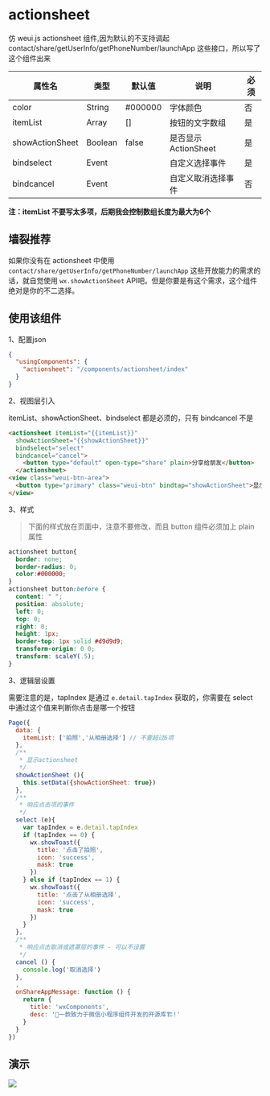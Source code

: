 # actionsheet

仿 weui.js actionsheet 组件,因为默认的不支持调起 contact/share/getUserInfo/getPhoneNumber/launchApp 这些接口，所以写了这个组件出来

| 属性名          | 类型    | 默认值  | 说明                | 必须 |
| --------------- | ------- | ------- | ------------------- | ---- |
| color           | String  | #000000 | 字体颜色            | 否   |
| itemList        | Array   | []      | 按钮的文字数组      | 是   |
| showActionSheet | Boolean | false   | 是否显示ActionSheet | 是   |
| bindselect      | Event   |         | 自定义选择事件      | 是   |
| bindcancel      | Event   |         | 自定义取消选择事件  | 否   |

**注：itemList 不要写太多项，后期我会控制数组长度为最大为6个**

## 墙裂推荐

如果你没有在 actionsheet 中使用 `contact/share/getUserInfo/getPhoneNumber/launchApp` 这些开放能力的需求的话，就自觉使用 `wx.showActionSheet` API吧。但是你要是有这个需求，这个组件绝对是你的不二选择。


## 使用该组件

1、配置json

```json
{
  "usingComponents": {
    "actionsheet": "/components/actionsheet/index"
  }
}
```

2、视图层引入

itemList、showActionSheet、bindselect 都是必须的，只有 bindcancel 不是

```html
<actionsheet itemList="{{itemList}}"
  showActionSheet="{{showActionSheet}}"
  bindselect="select"
  bindcancel="cancel">
    <button type="default" open-type="share" plain>分享给朋友</button>
  </actionsheet>
<view class="weui-btn-area">
  <button type="primary" class="weui-btn" bindtap="showActionSheet">显示ActionSheet</button>
</view>
```

3、样式

> 下面的样式放在页面中，注意不要修改，而且 button 组件必须加上 plain 属性

```css
actionsheet button{
  border: none;
  border-radius: 0;
  color:#000000;
}
actionsheet button:before {
  content: " ";
  position: absolute;
  left: 0;
  top: 0;
  right: 0;
  height: 1px;
  border-top: 1px solid #d9d9d9;
  transform-origin: 0 0;
  transform: scaleY(.5);
}
```

3、逻辑层设置

需要注意的是，tapIndex 是通过 `e.detail.tapIndex` 获取的，你需要在 select 中通过这个值来判断你点击是哪一个按钮

```js
Page({
  data: {
    itemList: ['拍照','从相册选择'] // 不要超过6项
  },
  /**
   * 显示actionsheet
   */
  showActionSheet (){
    this.setData({showActionSheet: true})
  },
  /**
   * 响应点击项的事件
   */
  select (e){
    var tapIndex = e.detail.tapIndex
    if (tapIndex == 0) {
      wx.showToast({
        title: '点击了拍照',
        icon: 'success',
        mask: true
      })
    } else if (tapIndex == 1) {
      wx.showToast({
        title: '点击了从相册选择',
        icon: 'success',
        mask: true
      })
    }
  },
  /**
   * 响应点击取消或遮罩层的事件 - 可以不设置
   */
  cancel () {
    console.log('取消选择')
  },
  ,
  onShareAppMessage: function () {
    return {
      title: 'wxComponents',
      desc: '💄一款致力于微信小程序组件开发的开源库🏗!'
    }
  }
})
```

## 演示

![](http://cdn.wakeuptocode.me/%E5%BE%AE%E4%BF%A1%E6%88%AA%E5%9B%BE_20180510144730.png)
